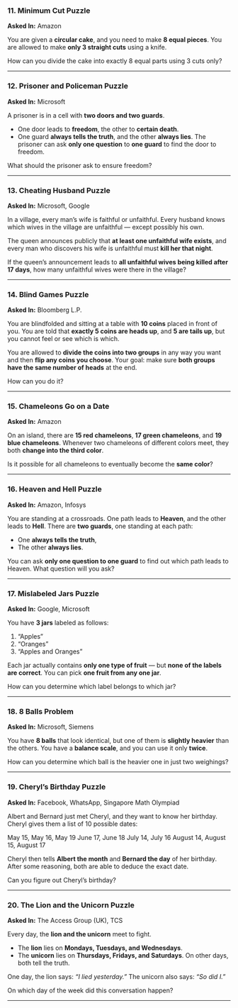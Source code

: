 
### **11. Minimum Cut Puzzle**

**Asked In:** Amazon

You are given a **circular cake**, and you need to make **8 equal pieces**.
You are allowed to make **only 3 straight cuts** using a knife.

How can you divide the cake into exactly 8 equal parts using 3 cuts only?

---

### **12. Prisoner and Policeman Puzzle**

**Asked In:** Microsoft

A prisoner is in a cell with **two doors and two guards**.

* One door leads to **freedom**, the other to **certain death**.
* One guard **always tells the truth**, and the other **always lies**.
  The prisoner can ask **only one question** to **one guard** to find the door to freedom.

What should the prisoner ask to ensure freedom?

---

### **13. Cheating Husband Puzzle**

**Asked In:** Microsoft, Google

In a village, every man’s wife is faithful or unfaithful.
Every husband knows which wives in the village are unfaithful — except possibly his own.

The queen announces publicly that **at least one unfaithful wife exists**, and every man who discovers his wife is unfaithful must **kill her that night**.

If the queen’s announcement leads to **all unfaithful wives being killed after 17 days**,
how many unfaithful wives were there in the village?

---

### **14. Blind Games Puzzle**

**Asked In:** Bloomberg L.P.

You are blindfolded and sitting at a table with **10 coins** placed in front of you.
You are told that **exactly 5 coins are heads up**, and **5 are tails up**,
but you cannot feel or see which is which.

You are allowed to **divide the coins into two groups** in any way you want and then **flip any coins you choose**.
Your goal: make sure **both groups have the same number of heads** at the end.

How can you do it?

---

### **15. Chameleons Go on a Date**

**Asked In:** Amazon

On an island, there are **15 red chameleons**, **17 green chameleons**, and **19 blue chameleons**.
Whenever two chameleons of different colors meet, they both **change into the third color**.

Is it possible for all chameleons to eventually become the **same color**?

---

### **16. Heaven and Hell Puzzle**

**Asked In:** Amazon, Infosys

You are standing at a crossroads.
One path leads to **Heaven**, and the other leads to **Hell**.
There are **two guards**, one standing at each path:

* One **always tells the truth**,
* The other **always lies**.

You can ask **only one question to one guard** to find out which path leads to Heaven.
What question will you ask?

---

### **17. Mislabeled Jars Puzzle**

**Asked In:** Google, Microsoft

You have **3 jars** labeled as follows:

1. “Apples”
2. “Oranges”
3. “Apples and Oranges”

Each jar actually contains **only one type of fruit** — but **none of the labels are correct**.
You can pick **one fruit from any one jar**.

How can you determine which label belongs to which jar?

---

### **18. 8 Balls Problem**

**Asked In:** Microsoft, Siemens

You have **8 balls** that look identical, but one of them is **slightly heavier** than the others.
You have a **balance scale**, and you can use it only **twice**.

How can you determine which ball is the heavier one in just two weighings?

---

### **19. Cheryl’s Birthday Puzzle**

**Asked In:** Facebook, WhatsApp, Singapore Math Olympiad

Albert and Bernard just met Cheryl, and they want to know her birthday.
Cheryl gives them a list of 10 possible dates:

May 15, May 16, May 19
June 17, June 18
July 14, July 16
August 14, August 15, August 17

Cheryl then tells **Albert the month** and **Bernard the day** of her birthday.
After some reasoning, both are able to deduce the exact date.

Can you figure out Cheryl’s birthday?

---

### **20. The Lion and the Unicorn Puzzle**

**Asked In:** The Access Group (UK), TCS

Every day, the **lion and the unicorn** meet to fight.

* The **lion** lies on **Mondays, Tuesdays, and Wednesdays**.
* The **unicorn** lies on **Thursdays, Fridays, and Saturdays**.
  On other days, both tell the truth.

One day, the lion says: *“I lied yesterday.”*
The unicorn also says: *“So did I.”*

On which day of the week did this conversation happen?

---

